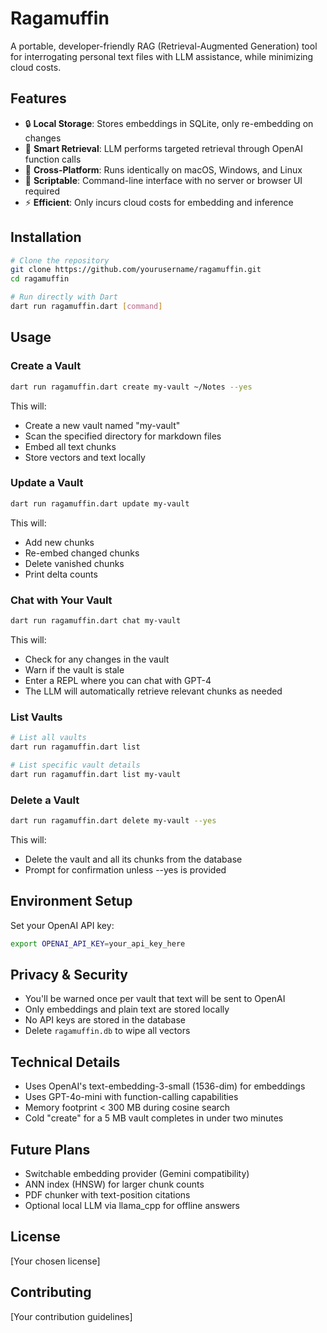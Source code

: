 # Ragamuffin

A portable, developer-friendly RAG (Retrieval-Augmented Generation) tool for interrogating personal text files with LLM assistance, while minimizing cloud costs.

## Features

- 🔒 **Local Storage**: Stores embeddings in SQLite, only re-embedding on changes
- 🎯 **Smart Retrieval**: LLM performs targeted retrieval through OpenAI function calls
- 🚀 **Cross-Platform**: Runs identically on macOS, Windows, and Linux
- 📝 **Scriptable**: Command-line interface with no server or browser UI required
- ⚡ **Efficient**: Only incurs cloud costs for embedding and inference

## Installation

```bash
# Clone the repository
git clone https://github.com/yourusername/ragamuffin.git
cd ragamuffin

# Run directly with Dart
dart run ragamuffin.dart [command]
```

## Usage

### Create a Vault

```bash
dart run ragamuffin.dart create my-vault ~/Notes --yes
```

This will:
- Create a new vault named "my-vault"
- Scan the specified directory for markdown files
- Embed all text chunks
- Store vectors and text locally

### Update a Vault

```bash
dart run ragamuffin.dart update my-vault
```

This will:
- Add new chunks
- Re-embed changed chunks
- Delete vanished chunks
- Print delta counts

### Chat with Your Vault

```bash
dart run ragamuffin.dart chat my-vault
```

This will:
- Check for any changes in the vault
- Warn if the vault is stale
- Enter a REPL where you can chat with GPT-4
- The LLM will automatically retrieve relevant chunks as needed

### List Vaults

```bash
# List all vaults
dart run ragamuffin.dart list

# List specific vault details
dart run ragamuffin.dart list my-vault
```

### Delete a Vault

```bash
dart run ragamuffin.dart delete my-vault --yes
```

This will:
- Delete the vault and all its chunks from the database
- Prompt for confirmation unless --yes is provided

## Environment Setup

Set your OpenAI API key:

```bash
export OPENAI_API_KEY=your_api_key_here
```

## Privacy & Security

- You'll be warned once per vault that text will be sent to OpenAI
- Only embeddings and plain text are stored locally
- No API keys are stored in the database
- Delete `ragamuffin.db` to wipe all vectors

## Technical Details

- Uses OpenAI's text-embedding-3-small (1536-dim) for embeddings
- Uses GPT-4o-mini with function-calling capabilities
- Memory footprint < 300 MB during cosine search
- Cold "create" for a 5 MB vault completes in under two minutes

## Future Plans

- Switchable embedding provider (Gemini compatibility)
- ANN index (HNSW) for larger chunk counts
- PDF chunker with text-position citations
- Optional local LLM via llama_cpp for offline answers

## License

[Your chosen license]

## Contributing

[Your contribution guidelines]
